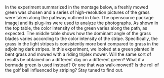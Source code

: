 In the experiment summarized in the montage below, a freshly mowed green was chosen and a series of high-resolution pictures of the grass were taken along the pathway outlined in blue.  The opensource package imagej and its plug-ins were used to analyze the photographs.  As shown in the top table, the color intensity of the green varies along the path, as expected.  The middle table shows how the dominant angle of the grass blades varies according to the color intensity of the stripe.  Specifically, the grass in the light stripes is consistently more bent compared to grass in the adjoining dark stripes.  In this experiment, we looked at a green planted in bent grass and mowed with a riding triplex mower.  Will the same sort of results be obtained on a different day on a different green?  What if a bermuda green is used instead?  Or one that was walk-mowed?  Is the roll of the golf ball influenced by striping?  Stay tuned to find out.
